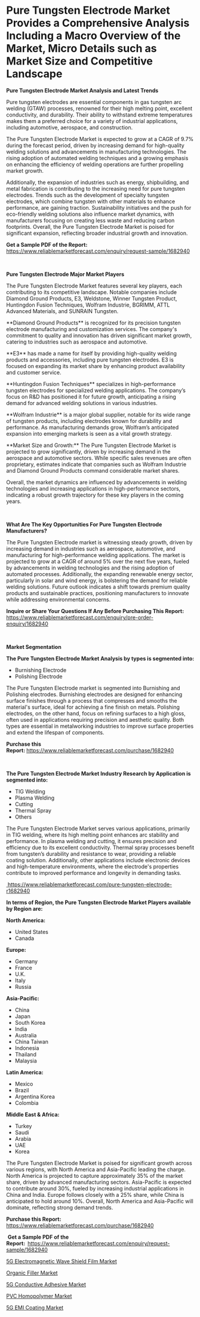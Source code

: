 <p><h1>Pure Tungsten Electrode Market Provides a Comprehensive Analysis Including a Macro Overview of the Market, Micro Details such as Market Size and Competitive Landscape</h1></p><p><strong>Pure Tungsten Electrode Market Analysis and Latest Trends</strong></p>
<p><p>Pure tungsten electrodes are essential components in gas tungsten arc welding (GTAW) processes, renowned for their high melting point, excellent conductivity, and durability. Their ability to withstand extreme temperatures makes them a preferred choice for a variety of industrial applications, including automotive, aerospace, and construction.</p><p>The Pure Tungsten Electrode Market is expected to grow at a CAGR of 9.7% during the forecast period, driven by increasing demand for high-quality welding solutions and advancements in manufacturing technologies. The rising adoption of automated welding techniques and a growing emphasis on enhancing the efficiency of welding operations are further propelling market growth. </p><p>Additionally, the expansion of industries such as energy, shipbuilding, and metal fabrication is contributing to the increasing need for pure tungsten electrodes. Trends such as the development of specialty tungsten electrodes, which combine tungsten with other materials to enhance performance, are gaining traction. Sustainability initiatives and the push for eco-friendly welding solutions also influence market dynamics, with manufacturers focusing on creating less waste and reducing carbon footprints. Overall, the Pure Tungsten Electrode Market is poised for significant expansion, reflecting broader industrial growth and innovation.</p></p>
<p><strong>Get a Sample PDF of the Report:&nbsp;</strong> <a href="https://www.reliablemarketforecast.com/enquiry/request-sample/1682940?utm_campaign=1743&utm_medium=2&utm_source=Github&utm_content=ia&utm_term=30012025&utm_id=pure-tungsten-electrode">https://www.reliablemarketforecast.com/enquiry/request-sample/1682940</a></p>
<p>&nbsp;</p>
<p><strong>Pure Tungsten Electrode Major Market Players</strong></p>
<p><p>The Pure Tungsten Electrode Market features several key players, each contributing to its competitive landscape. Notable companies include Diamond Ground Products, E3, Weldstone, Winner Tungsten Product, Huntingdon Fusion Techniques, Wolfram Industrie, BGRIMM, ATTL Advanced Materials, and SUNRAIN Tungsten. </p><p>**Diamond Ground Products** is recognized for its precision tungsten electrode manufacturing and customization services. The company's commitment to quality and innovation has driven significant market growth, catering to industries such as aerospace and automotive. </p><p>**E3** has made a name for itself by providing high-quality welding products and accessories, including pure tungsten electrodes. E3 is focused on expanding its market share by enhancing product availability and customer service. </p><p>**Huntingdon Fusion Techniques** specializes in high-performance tungsten electrodes for specialized welding applications. The company’s focus on R&D has positioned it for future growth, anticipating a rising demand for advanced welding solutions in various industries.</p><p>**Wolfram Industrie** is a major global supplier, notable for its wide range of tungsten products, including electrodes known for durability and performance. As manufacturing demands grow, Wolfram’s anticipated expansion into emerging markets is seen as a vital growth strategy.</p><p>**Market Size and Growth:** The Pure Tungsten Electrode Market is projected to grow significantly, driven by increasing demand in the aerospace and automotive sectors. While specific sales revenues are often proprietary, estimates indicate that companies such as Wolfram Industrie and Diamond Ground Products command considerable market shares. </p><p>Overall, the market dynamics are influenced by advancements in welding technologies and increasing applications in high-performance sectors, indicating a robust growth trajectory for these key players in the coming years.</p></p>
<p>&nbsp;</p>
<p><strong>What Are The Key Opportunities For Pure Tungsten Electrode Manufacturers?</strong></p>
<p><p>The Pure Tungsten Electrode market is witnessing steady growth, driven by increasing demand in industries such as aerospace, automotive, and manufacturing for high-performance welding applications. The market is projected to grow at a CAGR of around 5% over the next five years, fueled by advancements in welding technologies and the rising adoption of automated processes. Additionally, the expanding renewable energy sector, particularly in solar and wind energy, is bolstering the demand for reliable welding solutions. Future outlook indicates a shift towards premium quality products and sustainable practices, positioning manufacturers to innovate while addressing environmental concerns.</p></p>
<p><strong>Inquire or Share Your Questions If Any Before Purchasing This Report:</strong> <a href="https://www.reliablemarketforecast.com/enquiry/pre-order-enquiry/1682940?utm_campaign=1743&utm_medium=2&utm_source=Github&utm_content=ia&utm_term=30012025&utm_id=pure-tungsten-electrode">https://www.reliablemarketforecast.com/enquiry/pre-order-enquiry/1682940</a></p>
<p>&nbsp;</p>
<p><strong>Market Segmentation</strong></p>
<p><strong>The Pure Tungsten Electrode Market Analysis by types is segmented into:</strong></p>
<p><ul><li>Burnishing Electrode</li><li>Polishing Electrode</li></ul></p>
<p><p>The Pure Tungsten Electrode market is segmented into Burnishing and Polishing electrodes. Burnishing electrodes are designed for enhancing surface finishes through a process that compresses and smooths the material's surface, ideal for achieving a fine finish on metals. Polishing electrodes, on the other hand, focus on refining surfaces to a high gloss, often used in applications requiring precision and aesthetic quality. Both types are essential in metalworking industries to improve surface properties and extend the lifespan of components.</p></p>
<p><strong>Purchase this Report:&nbsp;</strong><a href="https://www.reliablemarketforecast.com/purchase/1682940?utm_campaign=1743&utm_medium=2&utm_source=Github&utm_content=ia&utm_term=30012025&utm_id=pure-tungsten-electrode">https://www.reliablemarketforecast.com/purchase/1682940</a></p>
<p>&nbsp;</p>
<p><strong>The Pure Tungsten Electrode Market Industry Research by Application is segmented into:</strong></p>
<p><ul><li>TIG Welding</li><li>Plasma Welding</li><li>Cutting</li><li>Thermal Spray</li><li>Others</li></ul></p>
<p><p>The Pure Tungsten Electrode Market serves various applications, primarily in TIG welding, where its high melting point enhances arc stability and performance. In plasma welding and cutting, it ensures precision and efficiency due to its excellent conductivity. Thermal spray processes benefit from tungsten’s durability and resistance to wear, providing a reliable coating solution. Additionally, other applications include electronic devices and high-temperature environments, where the electrode's properties contribute to improved performance and longevity in demanding tasks.</p></p>
<p><a href="https://www.reliablemarketforecast.com/pure-tungsten-electrode-r1682940?utm_campaign=1743&utm_medium=2&utm_source=Github&utm_content=ia&utm_term=30012025&utm_id=pure-tungsten-electrode">&nbsp;https://www.reliablemarketforecast.com/pure-tungsten-electrode-r1682940</a></p>
<p><strong>In terms of Region, the Pure Tungsten Electrode Market Players available by Region are:</strong></p>
<p>
    <p> <strong> North America: </strong>
        <ul>
            <li>United States</li>
            <li>Canada</li>
        </ul>
        </p> 
    <p> <strong> Europe: </strong>
        <ul>
            <li>Germany</li>
            <li>France</li>
            <li>U.K.</li>
            <li>Italy</li>
            <li>Russia</li>
        </ul>
        </p> 
    <p> <strong> Asia-Pacific: </strong>
        <ul>
            <li>China</li>
            <li>Japan</li>
            <li>South Korea</li>
            <li>India</li>
            <li>Australia</li>
            <li>China Taiwan</li>
            <li>Indonesia</li>
            <li>Thailand</li>
            <li>Malaysia</li>
        </ul>
        </p> 
    <p> <strong> Latin America: </strong>
        <ul>
            <li>Mexico</li>
            <li>Brazil</li>
            <li>Argentina Korea</li>
            <li>Colombia</li>
        </ul>
        </p> 
    <p> <strong> Middle East & Africa: </strong>
        <ul>
            <li>Turkey</li>
            <li>Saudi</li>
            <li>Arabia</li>
            <li>UAE</li>
            <li>Korea</li>
        </ul>
    </p>
    </p>
<p><p>The Pure Tungsten Electrode Market is poised for significant growth across various regions, with North America and Asia-Pacific leading the charge. North America is projected to capture approximately 35% of the market share, driven by advanced manufacturing sectors. Asia-Pacific is expected to contribute around 30%, fueled by increasing industrial applications in China and India. Europe follows closely with a 25% share, while China is anticipated to hold around 10%. Overall, North America and Asia-Pacific will dominate, reflecting strong demand trends.</p></p>
<p><strong>Purchase this Report: </strong><a href="https://www.reliablemarketforecast.com/purchase/1682940?utm_campaign=1743&utm_medium=2&utm_source=Github&utm_content=ia&utm_term=30012025&utm_id=pure-tungsten-electrode">https://www.reliablemarketforecast.com/purchase/1682940</a></p>
<p>&nbsp;<strong>Get a Sample PDF of the Report:&nbsp;&nbsp;</strong><a href="https://www.reliablemarketforecast.com/enquiry/request-sample/1682940?utm_campaign=1743&utm_medium=2&utm_source=Github&utm_content=ia&utm_term=30012025&utm_id=pure-tungsten-electrode">https://www.reliablemarketforecast.com/enquiry/request-sample/1682940</a></p>
<p><strong></strong></p>
<p><p><a href="https://www.linkedin.com/pulse/5g-electromagnetic-wave-shield-film-market-research-future-9m8if?utm_campaign=1743&utm_medium=2&utm_source=Github&utm_content=ia&utm_term=30012025&utm_id=pure-tungsten-electrode">5G Electromagnetic Wave Shield Film Market</a></p><p><a href="https://github.com/djibenesha/Market-Research-Report-List-1/blob/main/organic-filler-market.md?utm_campaign=1743&utm_medium=2&utm_source=Github&utm_content=ia&utm_term=30012025&utm_id=pure-tungsten-electrode">Organic Filler Market</a></p><p><a href="https://www.linkedin.com/pulse/5g-conductive-adhesive-market-size-expanding-rapidly-annual-growth-y6rmf?utm_campaign=1743&utm_medium=2&utm_source=Github&utm_content=ia&utm_term=30012025&utm_id=pure-tungsten-electrode">5G Conductive Adhesive Market</a></p><p><a href="https://github.com/nibbsmantji/Market-Research-Report-List-1/blob/main/pvc-homopolymer-market.md?utm_campaign=1743&utm_medium=2&utm_source=Github&utm_content=ia&utm_term=30012025&utm_id=pure-tungsten-electrode">PVC Homopolymer Market</a></p><p><a href="https://www.linkedin.com/pulse/5g-emi-coating-market-analysis-trends-revenue-growth-estimated-ntiif?utm_campaign=1743&utm_medium=2&utm_source=Github&utm_content=ia&utm_term=30012025&utm_id=pure-tungsten-electrode">5G EMI Coating Market</a></p></p>